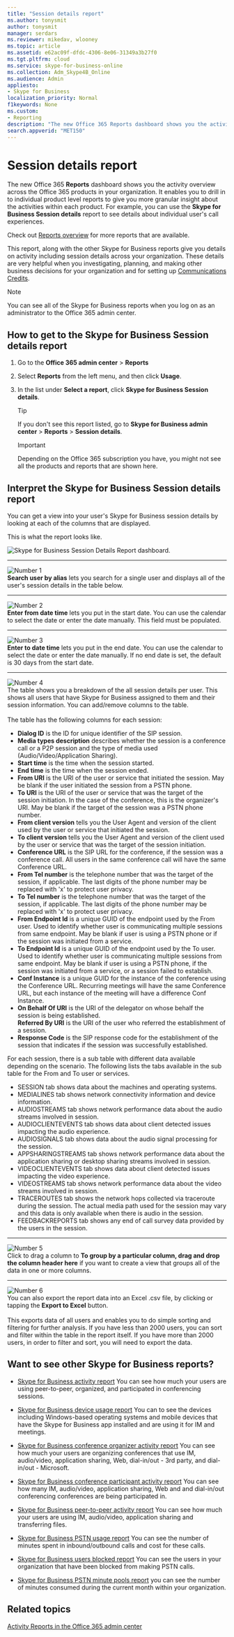 ```yaml
---
title: "Session details report"
ms.author: tonysmit
author: tonysmit
manager: serdars
ms.reviewer: mikedav, wlooney
ms.topic: article
ms.assetid: e62ac09f-dfdc-4306-8e06-31349a3b27f0
ms.tgt.pltfrm: cloud
ms.service: skype-for-business-online
ms.collection: Adm_Skype4B_Online
ms.audience: Admin
appliesto:
- Skype for Business
localization_priority: Normal
f1keywords: None
ms.custom:
- Reporting
description: "The new Office 365 Reports dashboard shows you the activity overview across the Office 365 products in your organization. It enables you to drill in to individual product level reports to give you more granular insight about the activities within each product."
search.appverid: "MET150"
---
```


# Session details report

The new Office 365 **Reports** dashboard shows you the activity overview across the Office 365 products in your organization. It enables you to drill in to individual product level reports to give you more granular insight about the activities within each product. For example, you can use the **Skype for Business Session details** report to see details about individual user's call experiences.
  
Check out [Reports overview](https://support.office.com/article/0d6dfb17-8582-4172-a9a9-aed798150263) for more reports that are available.
  
This report, along with the other Skype for Business reports give you details on activity including session details across your organization. These details are very helpful when you investigating, planning, and making other business decisions for your organization and for setting up [Communications Credits](../skype-for-business-and-microsoft-teams-add-on-licensing/what-are-communications-credits.md).
  
> [!NOTE]
> You can see all of the Skype for Business reports when you log on as an administrator to the Office 365 admin center. 
  
## How to get to the Skype for Business Session details report

1. Go to the **Office 365 admin center** > **Reports**
    
2. Select **Reports** from the left menu, and then click **Usage**.
    
3. In the list under **Select a report**, click **Skype for Business Session details**.
    
    > [!TIP]
    > If you don't see this report listed, go to **Skype for Business admin center** > **Reports** > **Session details**. 
  
    > [!IMPORTANT]
    > Depending on the Office 365 subscription you have, you might not see all the products and reports that are shown here. 
  
## Interpret the Skype for Business Session details report

You can get a view into your user's Skype for Business session details by looking at each of the columns that are displayed.
  
This is what the report looks like.
  
![Skype for Business Session Details Report dashboard.](../images/3d87ab39-6eaa-46b5-b5f9-7f54dc987ae0.png)
  
***
![Number 1](../images/sfbcallout1.png)<br/>**Search user by alias** lets you search for a single user and displays all of the user's session details in the table below. 
***
![Number 2](../images/sfbcallout2.png)<br/>**Enter from date time** lets you put in the start date. You can use the calendar to select the date or enter the date manually. This field must be populated.
***
![Number 3](../images/sfbcallout3.png)<br/>**Enter to date time** lets you put in the end date. You can use the calendar to select the date or enter the date manually. If no end date is set, the default is 30 days from the start date.
***
![Number 4](../images/sfbcallout4.png)<br/>The table shows you a breakdown of the all session details per user. This shows all users that have Skype for Business assigned to them and their session information. You can add/remove columns to the table. <br/><br/>The table has the following columns for each session:
*    **Dialog ID** is the ID for unique identifier of the SIP session.
*    **Media types description** describes whether the session is a conference call or a P2P session and the type of media used (Audio/Video/Application Sharing).
*    **Start time** is the time when the session started.
*    **End time** is  the time when the session ended.
*    **From URI** is the URI of the user or service that initiated the session. May be blank if the user initiated the session from a PSTN phone.
*    **To URI** is the URI of the user or service that was the target of the session initiation. In the case of the conference, this is the organizer's URI. May be blank if the target of the session was a PSTN phone number.
*    **From client version** tells you the User Agent and version of the client used by the user or service that initiated the session.
*    **To client version** tells you the User Agent and version of the client used by the user or service that was the target of the session initiation.
*    **Conference URL** is the SIP URL for the conference, if the session was a conference call. All users in the same conference call will have the same Conference URL. 
*    **From Tel number** is the telephone number that was the target of the session, if applicable. The last digits of the phone number may be replaced with 'x' to protect user privacy.
*    **To Tel number** is the telephone number that was the target of the session, if applicable. The last digits of the phone number may be replaced with 'x' to protect user privacy.
*    **From Endpoint Id** is a unique GUID of the endpoint used by the From user. Used to identify whether user is communicating multiple sessions from same endpoint. May be blank if user is using a PSTN phone or if the session was initiated from a service.
*    **To Endpoint Id** is a unique GUID of the endpoint used by the To user. Used to identify whether user is communicating multiple sessions from same endpoint. May be blank if user is using a PSTN phone, if the session was initiated from a service, or a session failed to establish.
*    **Conf Instance** is a unique GUID for the instance of the conference using the Conference URL. Recurring meetings will have the same Conference URL, but each instance of the meeting will have a difference Conf Instance.
*    **On Behalf Of URI** is the URI of the delegator on whose behalf the session is being established. <br/> **Referred By URI** is the URI of the user who referred the establishment of a session.
*    **Response Code** is the SIP response code for the establishment of the session that indicates if the session was successfully established.

For each session, there is a sub table with different data available depending on the scenario. The following lists the tabs available in the sub table for the From and To user or services.
*    SESSION tab shows data about the machines and operating systems.
*    MEDIALINES tab shows network connectivity information and device information.
*    AUDIOSTREAMS tab shows network performance data about the audio streams involved in session.
*    AUDIOCLIENTEVENTS tab shows data about client detected issues impacting the audio experience.
*    AUDIOSIGNALS tab shows data about the audio signal processing for the session.
*    APPSHARINGSTREAMS tab shows network performance data about the application sharing or desktop sharing streams involved in session.
*    VIDEOCLIENTEVENTS tab shows data about client detected issues impacting the video experience.
*    VIDEOSTREAMS tab shows network performance data about the video streams involved in session.
*    TRACEROUTES tab shows the network hops collected via traceroute during the session. The actual media path used for the session may vary and this data is only available when there is audio in the session.
*    FEEDBACKREPORTS tab shows any end of call survey data provided by the users in the session.
***
![Number 5](../images/sfbcallout5.png)<br/>Click to drag a column to **To group by a particular column, drag and drop the column header here** if you want to create a view that groups all of the data in one or more columns. 
***
![Number 6](../images/sfbcallout6.png)<br/>You can also export the report data into an Excel .csv file, by clicking or tapping the **Export to Excel** button. <br/><br/> This exports data of all users and enables you to do simple sorting and filtering for further analysis. If you have less than 2000 users, you can sort and filter within the table in the report itself. If you have more than 2000 users, in order to filter and sort, you will need to export the data.  
   
## Want to see other Skype for Business reports?

- [Skype for Business activity report](activity-report.md) You can see how much your users are using peer-to-peer, organized, and participated in conferencing sessions.
    
- [Skype for Business device usage report](device-usage-report.md) You can to see the devices including Windows-based operating systems and mobile devices that have the Skype for Business app installed and are using it for IM and meetings.
    
- [Skype for Business conference organizer activity report](conference-organizer-activity-report.md) You can see how much your users are organizing conferences that use IM, audio/video, application sharing, Web, dial-in/out - 3rd party, and dial-in/out - Microsoft.
    
- [Skype for Business conference participant activity report](conference-participant-activity-report.md) You can see how many IM, audio/video, application sharing, Web and and dial-in/out conferencing conferences are being participated in.
    
- [Skype for Business peer-to-peer activity report](peer-to-peer-activity-report.md) You can see how much your users are using IM, audio/video, application sharing and transferring files.
    
- [Skype for Business PSTN usage report](pstn-usage-report.md) You can see the number of minutes spent in inbound/outbound calls and cost for these calls.

- [Skype for Business users blocked report](users-blocked-report.md) You can see the users in your organization that have been blocked from making PSTN calls.

- [Skype for Business PSTN minute pools report](pstn-minute-pools-report.md) you can see the number of minutes consumed during the current month within your organization.
    
## Related topics
[Activity Reports in the Office 365 admin center](https://support.office.com/article/0d6dfb17-8582-4172-a9a9-aed798150263)

  
 